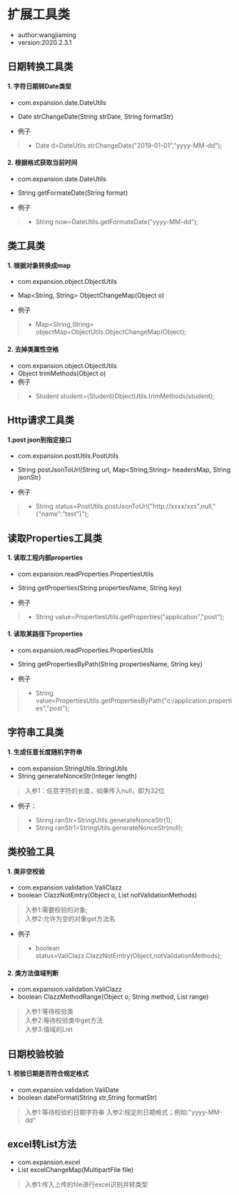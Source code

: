 # 扩展工具类
- author:wangjiaming
- version:2020.2.3.1
## 日期转换工具类
#### 1. 字符日期转Date类型
- com.expansion.date.DateUtils
- Date strChangeDate(String strDate, String formatStr)<br>

- 例子
> - Date d=DateUtils.strChangeDate("2019-01-01","yyyy-MM-dd");


#### 2. 根据格式获取当前时间
- com.expansion.date.DateUtils
- String getFormateDate(String format)<br>

- 例子
> - String now=DateUtils.getFormateDate("yyyy-MM-dd");



## 类工具类
#### 1. 根据对象转换成map
- com.expansion.object.ObjectUtils
- Map<String, String> ObjectChangeMap(Object o)<br>

- 例子
> - Map<String,String> objectMap=ObjectUtils.ObjectChangeMap(Object);
#### 2. 去掉类属性空格
- com.expansion.object.ObjectUtils
- Object trimMethods(Object o)<br>
- 例子
> - Student student=(Student)ObjectUtils.trimMethods(student);

## Http请求工具类
#### 1.post json到指定接口
- com.expansion.postUtils.PostUtils
- String postJsonToUrl(String url, Map<String,String> headersMap, String jsonStr) <br>

- 例子
> - String status=PostUtils.postJsonToUrl("http://xxxx/xxx",null,"{\"name\":\"test\"}");

## 读取Properties工具类
#### 1. 读取工程内部properties
- com.expansion.readProperties.PropertiesUtils
- String getProperties(String propertiesName, String key)<br>

- 例子
> - String value=PropertiesUtils.getProperties("application","post");

#### 1. 读取某路径下properties
- com.expansion.readProperties.PropertiesUtils
- String getPropertiesByPath(String propertiesName, String key)<br>

- 例子
> - String value=PropertiesUtils.getPropertiesByPath("c:/application.properties","post");



## 字符串工具类
#### 1. 生成任意长度随机字符串
- com.expansion.StringUtils.StringUtils
- String generateNonceStr(Integer length)<br>
> 入参1：任意字符的长度，如果传入null，即为32位

- 例子：

> - String ranStr=StringUtils.generateNonceStr(1);
> - String ranStr1=StringUtils.generateNonceStr(null);



## 类校验工具
#### 1. 类非空校验    
- com.expansion.validation.ValiClazz
- boolean ClazzNotEmtry(Object o, List<String> notValidationMethods)<br>
>入参1:需要校验的对象;<br>
>入参2:允许为空的对象get方法名
- 例子
> - boolean status=ValiClazz.ClazzNotEmtry(Object,notValidationMethods);

#### 2. 类方法值域判断
- com.expansion.validation.ValiClazz
- boolean ClazzMethodRange(Object o, String method, List<String> range)<br>
> 入参1:等待校验类<br>
> 入参2:等待校验类中get方法<br>
> 入参3:值域的List



## 日期校验校验  
#### 1. 校验日期是否符合规定格式
- com.expansion.validation.ValiDate
- boolean dateFormat(String str,String formatStr)<br>
> 入参1:等待校验的日期字符串
> 入参2:规定的日期格式；例如:"yyyy-MM-dd"

## excel转List方法
- com.expansion.excel
- List excelChangeMap(MultipartFile file)
> 入参1:传入上传的file进行excel识别并转类型


